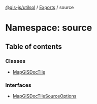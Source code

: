 [@gis-js/utilsol](../README.md) / [Exports](../modules.md) / source

# Namespace: source

## Table of contents

### Classes

- [MapGISDocTile](../classes/source.MapGISDocTile.md)

### Interfaces

- [MapGISDocTileSourceOptions](../interfaces/source.MapGISDocTileSourceOptions.md)

